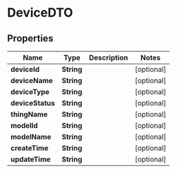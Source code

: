 

# DeviceDTO


## Properties

| Name | Type | Description | Notes |
|------------ | ------------- | ------------- | -------------|
|**deviceId** | **String** |  |  [optional] |
|**deviceName** | **String** |  |  [optional] |
|**deviceType** | **String** |  |  [optional] |
|**deviceStatus** | **String** |  |  [optional] |
|**thingName** | **String** |  |  [optional] |
|**modelId** | **String** |  |  [optional] |
|**modelName** | **String** |  |  [optional] |
|**createTime** | **String** |  |  [optional] |
|**updateTime** | **String** |  |  [optional] |




